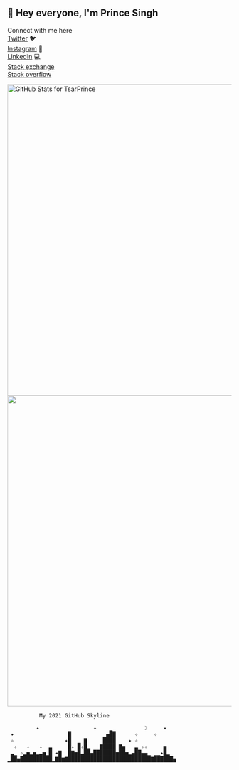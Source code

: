 ## 👋 Hey everyone, I'm Prince Singh

Connect with me here<br>
[Twitter](https://twitter.com/PrinceS43895174) :bird: <br>
[Instagram](https://www.instagram.com/marvelousprince012233/) 📸 <br>
[LinkedIn](https://www.linkedin.com/in/prince-singh-4b8ba1225/) 💻 <br>
[Stack exchange](https://stackexchange.com/users/14860558/prince) <br>
[Stack overflow](https://stackoverflow.com/users/10731521/prince-singh) <br>


<!-- [![Prince's GitHub stats](https://github-readme-stats.vercel.app/api?username=tsarprince&count_private=true&theme=radical)](https://github.com/anuraghazra/github-readme-stats) -->
<img src="https://github-readme-stats.vercel.app/api?username=tsarprince&show_icons=true&include_all_commits=true&count_private=true&theme=jolly&layout=compact" alt="GitHub Stats for TsarPrince" width="700">


<!-- [![GitHub Streak](https://github-readme-streak-stats.herokuapp.com?user=tsarPrince&theme=radical&date_format=M%20j%5B%2C%20Y%5D)](https://git.io/streak-stats) -->
<img src="https://github-readme-streak-stats.herokuapp.com?user=tsarprince&theme=jolly" width="700">


```    
          My 2021 GitHub Skyline          

         ✦                 ✦    ▁          ☽     ✦   
 ✦                 █          ▁▄██      ✧     ✧      
 ✧                ✦█  ▁ ▇     ████    ✦ ✧            
  ✧   ✧   ✦  ▃     █✦ █✧█▂   ▇████ ▇▅   ▃ ✧✧     ▅   
 ▃▁ ✧▂▅▂▅▂▃▅▁█ ✦▇  █▇▅█▃██▄███████▅██▅▂▄██▄▄▁ ▁▁✦█▂  
▁██▅██████████▁▇█▆▇██████████████████████████▇██████▅

```
